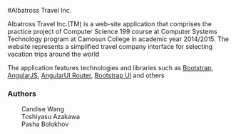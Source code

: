 #Albatross Travel Inc.

Albatross Travel Inc.(TM) is a web-site application that comprises the practice project of Computer Science 199 course
at Computer Systems Technology program at Camosun College in academic year 2014/2015. The website represents a simplified travel
company interface for selecting vacation trips around the world

The application features technologies and libraries such as [Bootstrap](http://getbootstrap.com), [AngularJS](https://angularjs.org), [AngularUI Router](https://github.com/angular-ui/ui-router), [Bootstrap UI](http://angular-ui.github.io/bootstrap) and others

### Authors
&nbsp;&nbsp;&nbsp;&nbsp;&nbsp;&nbsp;&nbsp;&nbsp;Candise Wang<br>
&nbsp;&nbsp;&nbsp;&nbsp;&nbsp;&nbsp;&nbsp;&nbsp;Toshiyasu Azakawa<br>
&nbsp;&nbsp;&nbsp;&nbsp;&nbsp;&nbsp;&nbsp;&nbsp;Pasha Bolokhov
